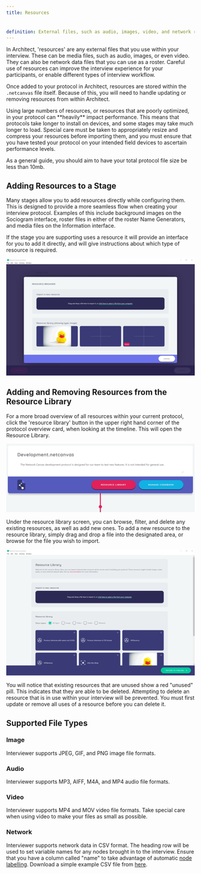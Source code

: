 ```yaml
---
title: Resources


definition: External files, such as audio, images, video, and network roster data, that can be used within your interview protocol.
---
```



In Architect, 'resources' are any external files that you use within your interview. These can be media files, such as audio, images, or even video. They can also be network data files that you can use as a roster. Careful use of resources can improve the interview experience for your participants, or enable different types of interview workflow.

Once added to your protocol in Architect, resources are stored within the `.netcanvas` file itself. Because of this, you will need to handle updating or removing resources from within Architect.

<div class="tip-box caution" markdown="1">
Using large numbers of resources, or resources that are poorly optimized, in your protocol can **heavily** impact performance. This means that protocols take longer to install on devices, and some stages may take much longer to load. Special care must be taken to appropriately resize and compress your resources before importing them, and you must ensure that you have tested your protocol on your intended field devices to ascertain performance levels.

As a general guide, you should aim to have your total protocol file size be less than 10mb.
</div>

## Adding Resources to a Stage

Many stages allow you to add resources directly while configuring them. This is designed to provide a more seamless flow when creating your interview protocol. Examples of this include background images on the Sociogram interface, roster files in either of the roster Name Generators, and media files on the Information interface.

If the stage you are supporting uses a resource it will provide an interface for you to add it directly, and will give instructions about which type of resource is required.

![Image](/assets/img/key-concepts/assets/bg-asset.png)

## Adding and Removing Resources from the Resource Library

For a more broad overview of all resources within your current protocol, click the 'resource library' button in the upper right hand corner of the protocol overview card, when looking at the timeline. This will open the Resource Library.

![image](/assets/img/key-concepts/assets/manage-assets-button.png)

Under the resource library screen, you can browse, filter, and delete any existing resources, as well as add new ones. To add a new resource to the resource library, simply drag and drop a file into the designated area, or browse for the file you wish to import.

![Image](/assets/img/key-concepts/assets/asset-library.png)

You will notice that existing resources that are unused show a red "unused" pill. This indicates that they are able to be deleted. Attempting to delete an resource that is in use within your interview will be prevented. You must first update or remove all uses of a resource before you can delete it.

## Supported File Types

### Image

Interviewer supports JPEG, GIF, and PNG image file formats.

### Audio

Interviewer supports MP3, AIFF, M4A, and MP4 audio file formats.

### Video

Interviewer supports MP4 and MOV video file formats. Take special care when using video to make your files as small as possible.

### Network

Interviewer supports network data in CSV format. The heading row will be used to set variable names for any nodes brought in to the interview. Ensure that you have a column called "name" to take advantage of automatic [node labelling](../_reference/node-labelling.md). Download a simple example CSV file from [here](../../../assets/previousInterview.csv).
